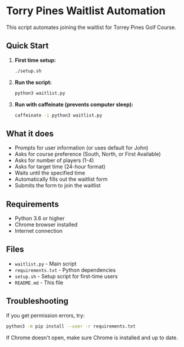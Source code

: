 # Torry Pines Waitlist Automation

This script automates joining the waitlist for Torrey Pines Golf Course.

## Quick Start

1. **First time setup:**
   ```bash
   ./setup.sh
   ```

2. **Run the script:**
   ```bash
   python3 waitlist.py
   ```

3. **Run with caffeinate (prevents computer sleep):**
   ```bash
   caffeinate -i python3 waitlist.py
   ```

## What it does

- Prompts for user information (or uses default for John)
- Asks for course preference (South, North, or First Available)
- Asks for number of players (1-4)
- Asks for target time (24-hour format)
- Waits until the specified time
- Automatically fills out the waitlist form
- Submits the form to join the waitlist

## Requirements

- Python 3.6 or higher
- Chrome browser installed
- Internet connection

## Files

- `waitlist.py` - Main script
- `requirements.txt` - Python dependencies
- `setup.sh` - Setup script for first-time users
- `README.md` - This file

## Troubleshooting

If you get permission errors, try:
```bash
python3 -m pip install --user -r requirements.txt
```

If Chrome doesn't open, make sure Chrome is installed and up to date. 